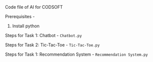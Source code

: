 Code file of AI for CODSOFT

Prerequisites - 
1. Install python

Steps for Task 1: Chatbot -
`Chatbot.py`

Steps for Task 2: Tic-Tac-Toe -
`Tic-Tac-Toe.py`

Steps for Task 1: Recommendation System -
`Recommendation System.py`


